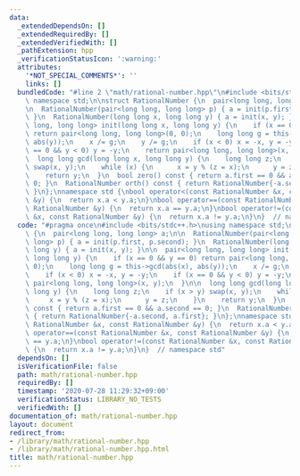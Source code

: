 ```yaml
---
data:
  _extendedDependsOn: []
  _extendedRequiredBy: []
  _extendedVerifiedWith: []
  _pathExtension: hpp
  _verificationStatusIcon: ':warning:'
  attributes:
    '*NOT_SPECIAL_COMMENTS*': ''
    links: []
  bundledCode: "#line 2 \"math/rational-number.hpp\"\n#include <bits/stdc++.h>\nusing\
    \ namespace std;\n\nstruct RationalNumber {\n  pair<long long, long long> a;\n\
    \n  RationalNumber(pair<long long, long long> p) { a = init(p.first, p.second);\
    \ }\n  RationalNumber(long long x, long long y) { a = init(x, y); }\n\n  pair<long\
    \ long, long long> init(long long x, long long y) {\n    if (x == 0 && y == 0)\
    \ return pair<long long, long long>(0, 0);\n    long long g = this->gcd(abs(x),\
    \ abs(y));\n    x /= g;\n    y /= g;\n    if (x < 0) x = -x, y = -y;\n    if (x\
    \ == 0 && y < 0) y = -y;\n    return pair<long long, long long>(x, y);\n  }\n\n\
    \  long long gcd(long long x, long long y) {\n    long long z;\n    if (x > y)\
    \ swap(x, y);\n    while (x) {\n      x = y % (z = x);\n      y = z;\n    }\n\
    \    return y;\n  }\n  bool zero() const { return a.first == 0 && a.second ==\
    \ 0; }\n  RationalNumber orth() const { return RationalNumber{-a.second, a.first};\
    \ }\n};\nnamespace std {\nbool operator<(const RationalNumber &x, const RationalNumber\
    \ &y) {\n  return x.a < y.a;\n}\nbool operator==(const RationalNumber &x, const\
    \ RationalNumber &y) {\n  return x.a == y.a;\n}\nbool operator!=(const RationalNumber\
    \ &x, const RationalNumber &y) {\n  return x.a != y.a;\n}\n}  // namespace std\n"
  code: "#pragma once\n#include <bits/stdc++.h>\nusing namespace std;\n\nstruct RationalNumber\
    \ {\n  pair<long long, long long> a;\n\n  RationalNumber(pair<long long, long\
    \ long> p) { a = init(p.first, p.second); }\n  RationalNumber(long long x, long\
    \ long y) { a = init(x, y); }\n\n  pair<long long, long long> init(long long x,\
    \ long long y) {\n    if (x == 0 && y == 0) return pair<long long, long long>(0,\
    \ 0);\n    long long g = this->gcd(abs(x), abs(y));\n    x /= g;\n    y /= g;\n\
    \    if (x < 0) x = -x, y = -y;\n    if (x == 0 && y < 0) y = -y;\n    return\
    \ pair<long long, long long>(x, y);\n  }\n\n  long long gcd(long long x, long\
    \ long y) {\n    long long z;\n    if (x > y) swap(x, y);\n    while (x) {\n \
    \     x = y % (z = x);\n      y = z;\n    }\n    return y;\n  }\n  bool zero()\
    \ const { return a.first == 0 && a.second == 0; }\n  RationalNumber orth() const\
    \ { return RationalNumber{-a.second, a.first}; }\n};\nnamespace std {\nbool operator<(const\
    \ RationalNumber &x, const RationalNumber &y) {\n  return x.a < y.a;\n}\nbool\
    \ operator==(const RationalNumber &x, const RationalNumber &y) {\n  return x.a\
    \ == y.a;\n}\nbool operator!=(const RationalNumber &x, const RationalNumber &y)\
    \ {\n  return x.a != y.a;\n}\n}  // namespace std"
  dependsOn: []
  isVerificationFile: false
  path: math/rational-number.hpp
  requiredBy: []
  timestamp: '2020-07-28 11:29:32+09:00'
  verificationStatus: LIBRARY_NO_TESTS
  verifiedWith: []
documentation_of: math/rational-number.hpp
layout: document
redirect_from:
- /library/math/rational-number.hpp
- /library/math/rational-number.hpp.html
title: math/rational-number.hpp
---
```

